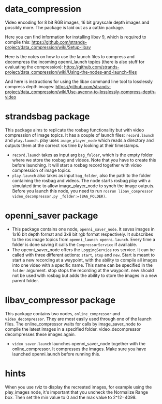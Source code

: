 data_compression
================

Video encoding for 8 bit RGB images, 16 bit grayscale depth images and possibly more. The package is laid out as a catkin package.

Here you can find information for installing libav 9, which is required to compile this: https://github.com/strands-project/data_compression/wiki/Setup-libav

Here is the notes on how to use the launch files to compress and decompress the incoming openni_launch topics (there is also stuff for evaluating the compression):
https://github.com/strands-project/data_compression/wiki/Using-the-nodes-and-launch-files

And here is instructions for using the libav command line tool to losslessly compress depth images: https://github.com/strands-project/data_compression/wiki/Use-avconv-to-losslessly-compress-depth-video

# strandsbag package
This package aims to replicate the rosbag functionality but with video compression of image topics. It has a couple of launch files: `record.launch` and `play.launch`. play uses `image_player_node` which reads a directory and outputs them at the correct ros time by looking at their timestamps.
   * `record.launch` takes as input arg `bag_folder`, which is the empty folder where we store the rosbag and videos. Note that you have to create this before launching. It will start a rosbag record together with video compression of image topics.
   * `play.launch` also takes as input `bag_folder`, also the path to the folder containing the rosbag and videos. The node starts rosbag play with a simulated time to allow image_player_node to synch the image outputs. Before you launch this node, you need to run `rosrun libav_compressor video_decompressor.py _folder:=(BAG_FOLDER)`.

# openni_saver package
   * This package contains one node, `openni_saver_node`. It saves images in 1x16 bit depth format and 3x8 bit rgb format respectively. It subscribes to the ros image topics from `openni_launch openni.launch`. Every time a folder is done saving it calls the `CompressorService` if available.
   * The openni_saver_node offers the `LoggingService` ros service. It can be called with three different actions: `start`, `stop` and `new`. Start is meant to start a new recording at a waypoint, with the ability to compile all images into one video with a specific name. This name can be specified in the `folder` argument. stop stops the recording at the waypoint. new should not be used with rosbag but adds the ability to store the images in a new parent folder.

# libav_compressor package
This package contains two nodes, `online_compressor` and `video_decompressor`. They are most easily used through one of the launch files. The online_compressor waits for calls by image_saver_node to compile the latest images in a specified folder. video_decompressor decompresses these images again.
   * `video_saver.launch` launches openni_saver_node together with the online_compressor. It compresses the images. Make sure you have launched openni.launch before running this.

# hints
When you use rviz to display the recreated images, for example using the play_images node, it's important that you uncheck the Normalize Range box. Then set the min value to 0 and the max value to 2^12=4098.
